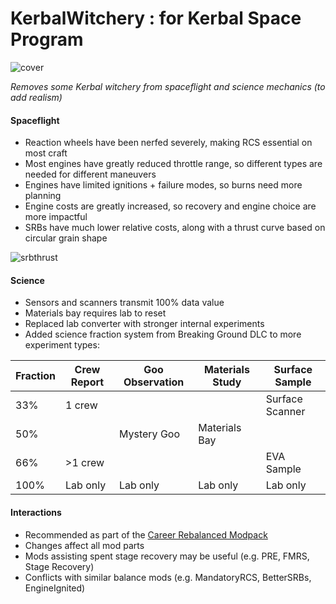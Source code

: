 # KerbalWitchery : for Kerbal Space Program

![cover](https://i.imgur.com/AvydKzv.jpg)

*Removes some Kerbal witchery from spaceflight and science mechanics (to add realism)*

#### Spaceflight

* Reaction wheels have been nerfed severely, making RCS essential on most craft
* Most engines have greatly reduced throttle range, so different types are needed for different maneuvers
* Engines have limited ignitions + failure modes, so burns need more planning
* Engine costs are greatly increased, so recovery and engine choice are more impactful
* SRBs have much lower relative costs, along with a thrust curve based on circular grain shape

![srbthrust](https://i.imgur.com/8SgYhPx.png)

#### Science

* Sensors and scanners transmit 100% data value
* Materials bay requires lab to reset
* Replaced lab converter with stronger internal experiments
* Added science fraction system from Breaking Ground DLC to more experiment types:

| Fraction | Crew Report | Goo Observation | Materials Study | Surface Sample |
|-|-|-|-|-|
| 33% | 1 crew |  |  | Surface Scanner |
| 50% |  | Mystery Goo | Materials Bay |  |
| 66% | >1 crew |  |  | EVA Sample |
| 100% | Lab only | Lab only | Lab only | Lab only |

#### Interactions

* Recommended as part of the [Career Rebalanced Modpack](https://forum.kerbalspaceprogram.com/index.php?/topic/205814-112x-career-rebalanced-modpack/)
* Changes affect all mod parts
* Mods assisting spent stage recovery may be useful (e.g. PRE, FMRS, Stage Recovery)
* Conflicts with similar balance mods (e.g. MandatoryRCS, BetterSRBs, EngineIgnited)
